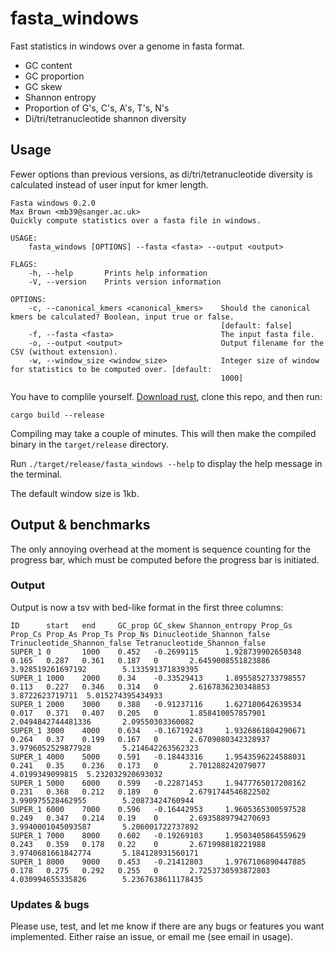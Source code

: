 # fasta_windows

Fast statistics in windows over a genome in fasta format.
- GC content
- GC proportion
- GC skew
- Shannon entropy
- Proportion of G's, C's, A's, T's, N's
- Di/tri/tetranucleotide shannon diversity

## Usage

Fewer options than previous versions, as di/tri/tetranucleotide diversity is calculated instead of user input for kmer length.

```
Fasta windows 0.2.0
Max Brown <mb39@sanger.ac.uk>
Quickly compute statistics over a fasta file in windows.

USAGE:
    fasta_windows [OPTIONS] --fasta <fasta> --output <output>

FLAGS:
    -h, --help       Prints help information
    -V, --version    Prints version information

OPTIONS:
    -c, --canonical_kmers <canonical_kmers>    Should the canonical kmers be calculated? Boolean, input true or false.
                                               [default: false]
    -f, --fasta <fasta>                        The input fasta file.
    -o, --output <output>                      Output filename for the CSV (without extension).
    -w, --window_size <window_size>            Integer size of window for statistics to be computed over. [default:
                                               1000]
```

You have to complile yourself. <a href="https://www.rust-lang.org/tools/install">Download rust</a>, clone this repo, and then run:

`cargo build --release`

Compiling may take a couple of minutes. This will then make the compiled binary in the `target/release` directory.

Run `./target/release/fasta_windows --help` to display the help message in the terminal.

The default window size is 1kb.

## Output & benchmarks

The only annoying overhead at the moment is sequence counting for the progress bar, which must be computed before the progress bar is initiated.

### Output

Output is now a tsv with bed-like format in the first three columns:

```
ID      start   end     GC_prop GC_skew Shannon_entropy Prop_Gs Prop_Cs Prop_As Prop_Ts Prop_Ns Dinucleotide_Shannon_false      Trinucleotide_Shannon_false Tetranucleotide_Shannon_false
SUPER_1 0       1000    0.452   -0.2699115      1.928739902650348       0.165   0.287   0.361   0.187   0       2.6459008551823886 3.928519261697192        5.133591371839395
SUPER_1 1000    2000    0.34    -0.33529413     1.8955852733798557      0.113   0.227   0.346   0.314   0       2.6167836230348853 3.8722623719711  5.015274395434933
SUPER_1 2000    3000    0.388   -0.91237116     1.627180642639534       0.017   0.371   0.407   0.205   0       1.858410057857901  2.0494842744481336       2.09550303360082
SUPER_1 3000    4000    0.634   -0.16719243     1.9326861804290671      0.264   0.37    0.199   0.167   0       2.6709080342328937 3.9796052529877928       5.214642263562323
SUPER_1 4000    5000    0.591   -0.18443316     1.9543596224588031      0.241   0.35    0.236   0.173   0       2.701288242079077  4.0199349099815  5.232032920693032
SUPER_1 5000    6000    0.599   -0.22871453     1.9477765017208162      0.231   0.368   0.212   0.189   0       2.6791744546822502 3.990975528462955        5.20873424760944
SUPER_1 6000    7000    0.596   -0.16442953     1.9605365300597528      0.249   0.347   0.214   0.19    0       2.6935889794270693 3.9940001045093587       5.206001722737892
SUPER_1 7000    8000    0.602   -0.19269103     1.9503405864559629      0.243   0.359   0.178   0.22    0       2.671998818221988  3.9740681661842774       5.184128931560171
SUPER_1 8000    9000    0.453   -0.21412803     1.9767106890447885      0.178   0.275   0.292   0.255   0       2.7253730593872803 4.030994655335826        5.2367638611178435
```


### Updates & bugs

Please use, test, and let me know if there are any bugs or features you want implemented. Either raise an issue, or email me (see email in usage).